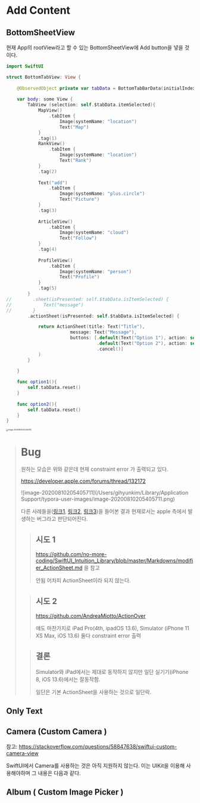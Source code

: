 # Add Content

## BottomSheetView

현재 App의 rootView라고 할 수 있는 BottomSheetView에 Add button을 넣을 것이다.

```swift
import SwiftUI

struct BottomTabView: View {
    
    @ObservedObject private var tabData = BottomTabBarData(initialIndex: 1, itemIndex: 3)
    
    var body: some View {
        TabView (selection: self.$tabData.itemSelected){
            MapView()
                .tabItem {
                    Image(systemName: "location")
                    Text("Map")
            }
            .tag(1)
            RankView()
                .tabItem {
                    Image(systemName: "location")
                    Text("Rank")
            }
            .tag(2)
            
            Text("add")
                .tabItem {
                    Image(systemName: "plus.circle")
                    Text("Picture")
            }
            .tag(3)
            
            ArticleView()
                .tabItem {
                    Image(systemName: "cloud")
                    Text("Follow")
            }
            .tag(4)
            
            ProfileView()
                .tabItem {
                    Image(systemName: "person")
                    Text("Profile")
            }
            .tag(5)
        }
//        .sheet(isPresented: self.$tabData.isItemSelected) {
//            Text("message")
//        }
        .actionSheet(isPresented: self.$tabData.isItemSelected) {

            return ActionSheet(title: Text("Title"),
                        message: Text("Message"),
                        buttons: [.default(Text("Option 1"), action: self.option1),
                                  .default(Text("Option 2"), action: self.option2) ,
                                  .cancel()]
            )
        }
        
    }

    func option1(){
        self.tabData.reset()
    }
    
    func option2(){
        self.tabData.reset()
    }
}
```

<img src="/Users/gihyunkim/Library/Application Support/typora-user-images/image-20200810205328765.png" alt="image-20200810205328765" style="zoom: 33%;" />

> # Bug
>
> 원하는 모습은 위와 같은데 현재 constraint error 가 출력되고 있다.
>
> https://developer.apple.com/forums/thread/132172 
>
> ![image-20200810205405711](/Users/gihyunkim/Library/Application Support/typora-user-images/image-20200810205405711.png)
>
> 다른 사례들을([링크1](https://developer.apple.com/forums/thread/132172 ), [링크2](https://www.reddit.com/r/iOSProgramming/comments/cwv1ab/unable_to_simultaneously_satisfy_constraints_for/), [링크3](https://stackoverflow.com/questions/55372093/uialertcontrollers-actionsheet-gives-constraint-error-on-ios-12-2-12-3))을 들어본 결과 현재로서는 apple 측에서 발생하는 버그라고 판단되어진다.
>
> >  ## 시도 1
> >
> > https://github.com/no-more-coding/SwiftUI_Intuition_Library/blob/master/Markdowns/modifier_ActionSheet.md 을 참고
> >
> > 안됨 어차피 ActionSheet이라 되지 않는다.
>
> > ## 시도 2
> >
> > https://github.com/AndreaMiotto/ActionOver
> >
> > 얘도 마찬가지로 iPad Pro(4th, ipadOS 13.6), Simulator (iPhone 11 XS Max, iOS 13.6) 둘다 constraint error 출력
>
> > ## 결론
> >
> > Simulator와 iPad에서는 제대로 동작하지 않지만 일단 실기기(iPhone 8, iOS 13.6)에서는 잘동작함.
> >
> > 일단은 기본 ActionSheet을 사용하는 것으로 일단락.



## Only Text 





## Camera (Custom Camera )

참고: https://stackoverflow.com/questions/58847638/swiftui-custom-camera-view

SwiftUI에서 Camera를 사용하는 것은 아직 지원하지 않는다. 이는 UIKit을 이용해 사용해야하며 그 내용은 다음과 같다.



## Album ( Custom Image Picker )

